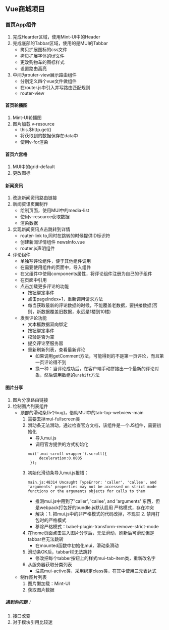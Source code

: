 ## Vue商城项目

### 首页App组件
1. 完成Hearder区域，使用Mint-UI中的Header
2. 完成底部的Tabbar区域，使用的是MUI的Tabbar
    + 拷贝扩展图标的css文件
    + 拷贝扩展字体的ttf文件
    + 更改购物车的图标样式
    + 设置路由高亮
3. 中间为router-view展示路由组件
    + 分别定义四个vue文件做组件
    + 在router.js中引入并写路由匹配规则
    + router-view
#### 首页轮播图
1. Mint-UI轮播图
2. 图片加载  v-resource
   + this.$http.get()
   + 将获取到的数据保存在data中
   + 使用v-for渲染
#### 首页六宫格
1. MUI中的grid-default
2. 更改图标
#### 新闻资讯
1. 改造新闻资讯路由链接
2. 新闻资讯页面制作
   + 绘制页面，使用MUI中的media-list
   + 使用v-resource获取数据
   + 渲染数据
3. 实现新闻资讯点击跳转到详情
   + router-link to,同时在跳转的时候提供ID标识符
   + 创建新闻详情组件 newsInfo.vue
   + router.js声明组件
4. 评论组件
   + 单独写评论组件，便于其他组件调用
   + 在需要使用组件的页面中，导入组件
   + 在父组件中使用components属性，将评论组件注册为自己的子组件
   + 在页面中引用
   + 点击加载更多评论的功能
       + 按钮绑定事件
       + 点击pageIndex+1，重新调用请求方法
       + 每当获取最新的评论数据的时候，不能覆盖老数据，要拼接数据(否则，新数据覆盖旧数据，永远是1楼到10楼)
   + 发表评论功能
       + 文本框数据双向绑定
       + 按钮绑定事件
       + 校验是否为空
       + 提交评论至服务器
       + 重新刷新列表，查看最新评论
          + 如果调用getComment方法，可能得到的不是第一页评论，而且第一页评论得不到
          + 换一种：当评论成功后，在客户端手动拼接出一个最新的评论对象，然后调用数组的`unshift`方法
#### 图片分享
1. 图片分享路由链接
2. 绘制图片列表组件
   + 顶部的滑动条(5个bug)，借助MUI中的tab-top-webview-main
       1. 需要去掉mui-fullscreen类
       2. 滑动条无法滑动，通过检查官方文档，该组件是一个JS组件，需要初始化
           + 导入mui.js
           + 调用官方提供的方式初始化
           ````
           mui('.mui-scroll-wrapper').scroll({
                deceleration:0.0005
            });
           ````
       3. 初始化滑动条导入mui.js报错：
           ````
           main.js:48314 Uncaught TypeError: 'caller', 'callee', and 'arguments' properties may not be accessed on strict mode functions or the arguments objects for calls to them
           ````
           + 推测mui.js中用到了'caller', 'callee', and 'arguments' 东西，但是webpack打包好的bundle.js默认启用 严格模式，存在冲突
           + 解决：1. 把mui.js中的非严格模式的代码改掉，不现实
                   2. 禁用打包时的严格模式
           + 移除严格模式：babel-plugin-transform-remove-strict-mode
       4. 在home页面点击进入图片分享后，无法滑动，刷新后可滑动但是tabbar栏无法跳转
           + 在mounted函数中初始化mui，滑动条滑动
       5. 滑动条OK后，tabbar栏无法跳转
           + 修改把每个tabber按钮上的样式mui-tab-item类，重新改名字
       6. 从服务器获取分类列表
           + 注意mui-active类，采用绑定class类，在其中使用三元表达式
   + 制作图片列表
       1. 图片懒加载：Mint-UI
       2. 获取图片数据
##### 遇到的问题：
1. 接口改变
2. 对于模块引用比较迷
